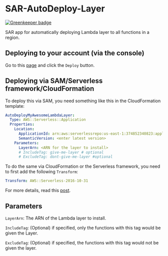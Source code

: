 # SAR-AutoDeploy-Layer

[![Greenkeeper badge](https://badges.greenkeeper.io/lumigo/SAR-autodeploy-layer.svg)](https://greenkeeper.io/)

SAR app for automatically deploying Lambda layer to all functions in a region.

## Deploying to your account (via the console)

Go to this [page](https://serverlessrepo.aws.amazon.com/applications/arn:aws:serverlessrepo:us-east-1:374852340823:applications~autodeploy-layer) and click the `Deploy` button.

## Deploying via SAM/Serverless framework/CloudFormation

To deploy this via SAM, you need something like this in the CloudFormation template:

```yml
AutoDeployMyAwesomeLambdaLayer:
  Type: AWS::Serverless::Application
  Properties:
    Location:
      ApplicationId: arn:aws:serverlessrepo:us-east-1:374852340823:applications/autodeploy-layer
      SemanticVersion: <enter latest version>
    Parameters:
      LayerArn: <ARN for the layer to install>
      # IncludeTag: give-me-layer # optional
      # ExcludeTag: dont-give-me-layer #optional
```

To do the same via CloudFormation or the Serverless framework, you need to first add the following `Transform`:

```yml
Transform: AWS::Serverless-2016-10-31
```

For more details, read this [post](https://theburningmonk.com/2019/05/how-to-include-serverless-repository-apps-in-serverless-yml/).

## Parameters

`LayerArn`: The ARN of the Lambda layer to install.

`IncludeTag`: (Optional) if specified, only the functions with this tag would be given the Layer.

`ExcludeTag`: (Optional) if specified, the functions with this tag would not be given the layer.
